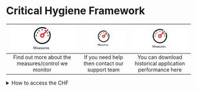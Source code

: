 # Critical Hygiene Framework

|<a href="assist/"><img src="Guage.svg" alt="drawing"></a>| <a href="other/"><img src="Guage.svg" alt="drawing"></a> | <img src="Guage.svg" alt="drawing"> | 
| :---:  | :---: | :---: |
|Find out more about the measures/control we monitor|If you need help then contact our support team|You can download historical application performance here|

<details>
    <summary>How to access the CHF</summary>
    The dashboard can be accessed via 
    
    [Some Link](https://google.com)
    
    More text **important**
</details>
